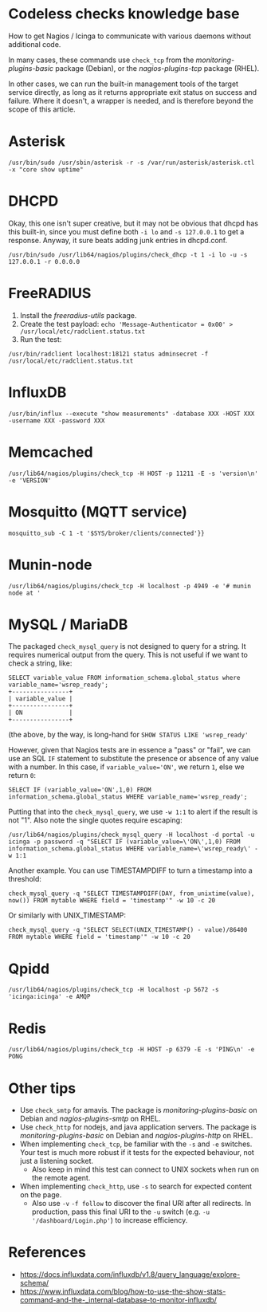 # Codeless checks knowledge base
How to get Nagios / Icinga to communicate with various daemons without additional code. 

In many cases, these commands use `check_tcp` from the *monitoring-plugins-basic* package (Debian), or the *nagios-plugins-tcp* package (RHEL).

In other cases, we can run the built-in management tools of the target service directly, as long as it returns appropriate exit status on success and failure. Where it doesn't, a wrapper is needed, and is therefore beyond the scope of this article.

# Asterisk
```
/usr/bin/sudo /usr/sbin/asterisk -r -s /var/run/asterisk/asterisk.ctl -x "core show uptime"
```

# DHCPD
Okay, this one isn't super creative, but it may not be obvious that dhcpd has this built-in, since you must define both `-i lo` and `-s 127.0.0.1` to get a response. Anyway, it sure beats adding junk entries in dhcpd.conf.
```
/usr/bin/sudo /usr/lib64/nagios/plugins/check_dhcp -t 1 -i lo -u -s 127.0.0.1 -r 0.0.0.0
```

# FreeRADIUS
1. Install the *freeradius-utils* package.
1. Create the test payload: `echo 'Message-Authenticator = 0x00' > /usr/local/etc/radclient.status.txt`
1. Run the test:
```
/usr/bin/radclient localhost:18121 status adminsecret -f /usr/local/etc/radclient.status.txt
```

# InfluxDB
```
/usr/bin/influx --execute "show measurements" -database XXX -HOST XXX -username XXX -password XXX
```

# Memcached
```
/usr/lib64/nagios/plugins/check_tcp -H HOST -p 11211 -E -s 'version\n' -e 'VERSION'
```

# Mosquitto (MQTT service)
```
mosquitto_sub -C 1 -t '$SYS/broker/clients/connected'}}
```

# Munin-node
```
/usr/lib64/nagios/plugins/check_tcp -H localhost -p 4949 -e '# munin node at '
```

# MySQL / MariaDB
The packaged `check_mysql_query` is not designed to query for a string. It requires numerical output from the query. This is not useful if we want to check a string, like:
```
SELECT variable_value FROM information_schema.global_status where variable_name='wsrep_ready';
+----------------+
| variable_value |
+----------------+
| ON             |
+----------------+
```
(the above, by the way, is long-hand for `SHOW STATUS LIKE 'wsrep_ready'`

However, given that Nagios tests are in essence a "pass" or "fail", we can use an SQL `IF` statement to substitute the presence or absence of any value with a number. In this case, if `variable_value='ON'`, we return `1`, else we return `0`:
```
SELECT IF (variable_value='ON',1,0) FROM information_schema.global_status WHERE variable_name='wsrep_ready';
```
Putting that into the `check_mysql_query`, we use `-w 1:1` to alert if the result is not "1". Also note the single quotes require escaping:
```
/usr/lib64/nagios/plugins/check_mysql_query -H localhost -d portal -u icinga -p password -q "SELECT IF (variable_value=\'ON\',1,0) FROM information_schema.global_status WHERE variable_name=\'wsrep_ready\' -w 1:1 
```

Another example. You can use TIMESTAMPDIFF to turn a timestamp into a threshold:
```
check_mysql_query -q "SELECT TIMESTAMPDIFF(DAY, from_unixtime(value), now()) FROM mytable WHERE field = 'timestamp'" -w 10 -c 20
```
Or similarly with UNIX_TIMESTAMP:
```
check_mysql_query -q "SELECT SELECT(UNIX_TIMESTAMP() - value)/86400 FROM mytable WHERE field = 'timestamp'" -w 10 -c 20

```

# Qpidd
```
/usr/lib64/nagios/plugins/check_tcp -H localhost -p 5672 -s 'icinga:icinga' -e AMQP
```

# Redis
```
/usr/lib64/nagios/plugins/check_tcp -H HOST -p 6379 -E -s 'PING\n' -e PONG
```


# Other tips
* Use `check_smtp` for amavis. The package is *monitoring-plugins-basic* on Debian and *nagios-plugins-smtp* on RHEL.
* Use `check_http` for nodejs, and java application servers. The package is *monitoring-plugins-basic* on Debian and *nagios-plugins-http* on RHEL.
* When implementing `check_tcp`, be familiar with the `-s` and `-e` switches. Your test is much more robust if it tests for the expected behaviour, not just a listening socket.
  * Also keep in mind this test can connect to UNIX sockets when run on the remote agent.
* When implementing `check_http`, use `-s` to search for expected content on the page.
  * Also use `-v` `-f follow` to discover the final URI after all redirects. In production, pass this final URI to the `-u` switch (e.g. `-u '/dashboard/Login.php'`) to increase efficiency.

# References
* https://docs.influxdata.com/influxdb/v1.8/query_language/explore-schema/
* https://www.influxdata.com/blog/how-to-use-the-show-stats-command-and-the-_internal-database-to-monitor-influxdb/
